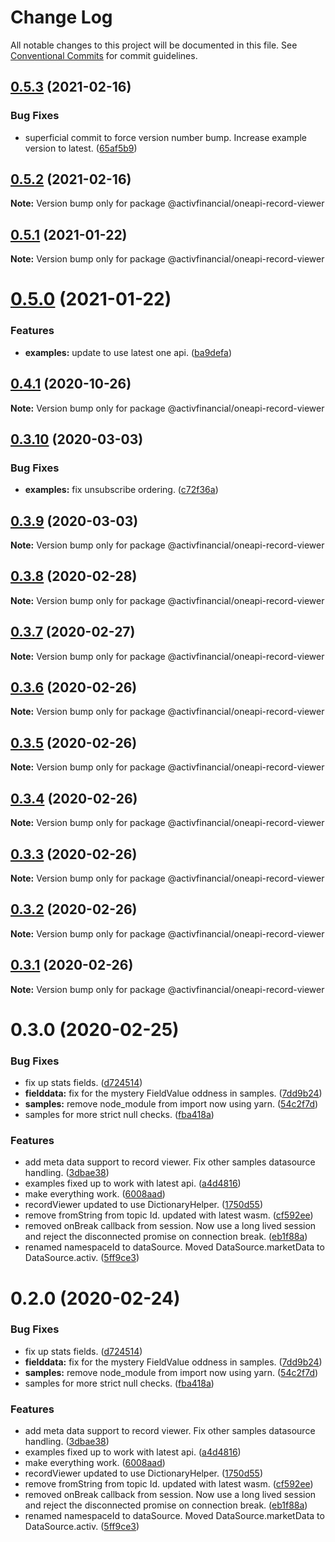 # Change Log

All notable changes to this project will be documented in this file.
See [Conventional Commits](https://conventionalcommits.org) for commit guidelines.

## [0.5.3](https://github.com/activfinancial/one-api/compare/@activfinancial/oneapi-record-viewer@0.5.2...@activfinancial/oneapi-record-viewer@0.5.3) (2021-02-16)


### Bug Fixes

* superficial commit to force version number bump. Increase example version to latest. ([65af5b9](https://github.com/activfinancial/one-api/commit/65af5b9ebc470a884575ff69579904cb63aa612f))





## [0.5.2](https://github.com/activfinancial/one-api/compare/@activfinancial/oneapi-record-viewer@0.5.1...@activfinancial/oneapi-record-viewer@0.5.2) (2021-02-16)

**Note:** Version bump only for package @activfinancial/oneapi-record-viewer





## [0.5.1](https://github.com/activfinancial/one-api/compare/@activfinancial/oneapi-record-viewer@0.5.0...@activfinancial/oneapi-record-viewer@0.5.1) (2021-01-22)

**Note:** Version bump only for package @activfinancial/oneapi-record-viewer





# [0.5.0](https://github.com/activfinancial/one-api/compare/@activfinancial/oneapi-record-viewer@0.4.1...@activfinancial/oneapi-record-viewer@0.5.0) (2021-01-22)


### Features

* **examples:** update to use latest one api. ([ba9defa](https://github.com/activfinancial/one-api/commit/ba9defa40025884886d7820400e8e38fd01cccf3))





## [0.4.1](https://github.com/activfinancial/one-api/compare/@activfinancial/oneapi-record-viewer@0.3.10...@activfinancial/oneapi-record-viewer@0.4.1) (2020-10-26)

**Note:** Version bump only for package @activfinancial/oneapi-record-viewer





## [0.3.10](https://github.com/activfinancial/one-api/compare/@activfinancial/oneapi-record-viewer@0.3.9...@activfinancial/oneapi-record-viewer@0.3.10) (2020-03-03)


### Bug Fixes

* **examples:** fix unsubscribe ordering. ([c72f36a](https://github.com/activfinancial/one-api/commit/c72f36a))





## [0.3.9](https://github.com/activfinancial/one-api/compare/@activfinancial/oneapi-record-viewer@0.3.8...@activfinancial/oneapi-record-viewer@0.3.9) (2020-03-03)

**Note:** Version bump only for package @activfinancial/oneapi-record-viewer





## [0.3.8](https://github.com/activfinancial/one-api/compare/@activfinancial/oneapi-record-viewer@0.3.7...@activfinancial/oneapi-record-viewer@0.3.8) (2020-02-28)

**Note:** Version bump only for package @activfinancial/oneapi-record-viewer





## [0.3.7](https://github.com/activfinancial/one-api/compare/@activfinancial/oneapi-record-viewer@0.3.6...@activfinancial/oneapi-record-viewer@0.3.7) (2020-02-27)

**Note:** Version bump only for package @activfinancial/oneapi-record-viewer





## [0.3.6](https://github.com/activfinancial/one-api/compare/@activfinancial/oneapi-record-viewer@0.3.5...@activfinancial/oneapi-record-viewer@0.3.6) (2020-02-26)

**Note:** Version bump only for package @activfinancial/oneapi-record-viewer





## [0.3.5](https://github.com/activfinancial/one-api/compare/@activfinancial/oneapi-record-viewer@0.3.4...@activfinancial/oneapi-record-viewer@0.3.5) (2020-02-26)

**Note:** Version bump only for package @activfinancial/oneapi-record-viewer





## [0.3.4](https://github.com/activfinancial/one-api/compare/@activfinancial/oneapi-record-viewer@0.3.3...@activfinancial/oneapi-record-viewer@0.3.4) (2020-02-26)

**Note:** Version bump only for package @activfinancial/oneapi-record-viewer





## [0.3.3](https://github.com/activfinancial/one-api/compare/@activfinancial/oneapi-record-viewer@0.3.2...@activfinancial/oneapi-record-viewer@0.3.3) (2020-02-26)

**Note:** Version bump only for package @activfinancial/oneapi-record-viewer





## [0.3.2](https://github.com/activfinancial/one-api/compare/@activfinancial/oneapi-record-viewer@0.3.1...@activfinancial/oneapi-record-viewer@0.3.2) (2020-02-26)

**Note:** Version bump only for package @activfinancial/oneapi-record-viewer





## [0.3.1](https://github.com/activfinancial/one-api/compare/@activfinancial/oneapi-record-viewer@0.3.0...@activfinancial/oneapi-record-viewer@0.3.1) (2020-02-26)

**Note:** Version bump only for package @activfinancial/oneapi-record-viewer





# 0.3.0 (2020-02-25)


### Bug Fixes

* fix up stats fields. ([d724514](https://github.com/activfinancial/one-api/commit/d724514))
* **fielddata:** fix for the mystery FieldValue oddness in samples. ([7dd9b24](https://github.com/activfinancial/one-api/commit/7dd9b24))
* **samples:** remove node_module from import now using yarn. ([54c2f7d](https://github.com/activfinancial/one-api/commit/54c2f7d))
* samples for more strict null checks. ([fba418a](https://github.com/activfinancial/one-api/commit/fba418a))


### Features

* add meta data support to record viewer. Fix other samples datasource handling. ([3dbae38](https://github.com/activfinancial/one-api/commit/3dbae38))
* examples fixed up to work with latest api. ([a4d4816](https://github.com/activfinancial/one-api/commit/a4d4816))
* make everything work. ([6008aad](https://github.com/activfinancial/one-api/commit/6008aad))
* recordViewer updated to use DictionaryHelper. ([1750d55](https://github.com/activfinancial/one-api/commit/1750d55))
* remove fromString from topic Id. updated with latest wasm. ([cf592ee](https://github.com/activfinancial/one-api/commit/cf592ee))
* removed onBreak callback from session. Now use a long lived session and reject the disconnected promise on connection break. ([eb1f88a](https://github.com/activfinancial/one-api/commit/eb1f88a))
* renamed namespaceId to dataSource. Moved DataSource.marketData to DataSource.activ. ([5ff9ce3](https://github.com/activfinancial/one-api/commit/5ff9ce3))





# 0.2.0 (2020-02-24)


### Bug Fixes

* fix up stats fields. ([d724514](https://github.com/activfinancial/one-api/commit/d724514))
* **fielddata:** fix for the mystery FieldValue oddness in samples. ([7dd9b24](https://github.com/activfinancial/one-api/commit/7dd9b24))
* **samples:** remove node_module from import now using yarn. ([54c2f7d](https://github.com/activfinancial/one-api/commit/54c2f7d))
* samples for more strict null checks. ([fba418a](https://github.com/activfinancial/one-api/commit/fba418a))


### Features

* add meta data support to record viewer. Fix other samples datasource handling. ([3dbae38](https://github.com/activfinancial/one-api/commit/3dbae38))
* examples fixed up to work with latest api. ([a4d4816](https://github.com/activfinancial/one-api/commit/a4d4816))
* make everything work. ([6008aad](https://github.com/activfinancial/one-api/commit/6008aad))
* recordViewer updated to use DictionaryHelper. ([1750d55](https://github.com/activfinancial/one-api/commit/1750d55))
* remove fromString from topic Id. updated with latest wasm. ([cf592ee](https://github.com/activfinancial/one-api/commit/cf592ee))
* removed onBreak callback from session. Now use a long lived session and reject the disconnected promise on connection break. ([eb1f88a](https://github.com/activfinancial/one-api/commit/eb1f88a))
* renamed namespaceId to dataSource. Moved DataSource.marketData to DataSource.activ. ([5ff9ce3](https://github.com/activfinancial/one-api/commit/5ff9ce3))
